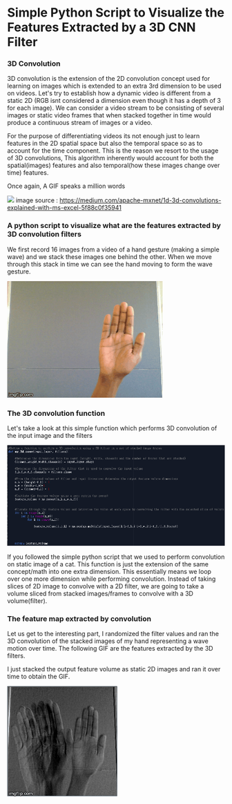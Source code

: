 # Simple Python Script to Visualize the Features Extracted by a 3D CNN Filter

### 3D Convolution 

3D convolution is the extension of the 2D convolution concept used for learning on images which is extended to an extra 3rd dimension to be used on videos. Let's try to establish how a dynamic video is different from a static 2D (RGB isnt considered a dimension even though it has a depth of 3 for each image). We can consider a video stream to be consisting of several images or static video frames that when stacked together in time would produce a continuous stream of images or a video. 

For the purpose of differentiating videos its not enough just to learn features in the 2D spatial space but also the temporal space so as to account for the time component. This is the reason we resort to the usage of 3D convolutions, This algorithm inherently would account for both the spatial(images) features and also temporal(how these images change over time) features.

Once again, A GIF speaks a million words

![](images/3d%20conv%20gif.gif)
image source : https://medium.com/apache-mxnet/1d-3d-convolutions-explained-with-ms-excel-5f88c0f35941

### A python script to visualize what are the features extracted by 3D convolution filters

We first record 16 images from a video of a hand gesture (making a simple wave) and we stack these images one behind the other. When we move through this stack in time we can see the hand moving to form the wave gesture.

![](images/wave%20motion.gif)


### The 3D convolution function

Let's take a look at this simple function which performs 3D convolution of the input image and the filters

![](images/3d%20conv%20function.png)

If you followed the simple python script that we used to perform convolution on static image of a cat. This function is just the extension of the same concept/math into one extra dimension. This essentially means we loop over one more dimension while performing convolution. Instead of taking slices of 2D image to convolve with a 2D filter, we are going to take a volume sliced from stacked images/frames to convolve with a 3D volume(filter).


### The feature map extracted by convolution

Let us get to the interesting part, I randomized the filter values and ran the 3D convolution of the stacked images of my hand representing a wave motion over time. The following GIF are the features extracted by the 3D filters.

I just stacked the output feature volume as static 2D images and ran it over time to obtain the GIF.

![](images/3d_cnn_filters.gif)




